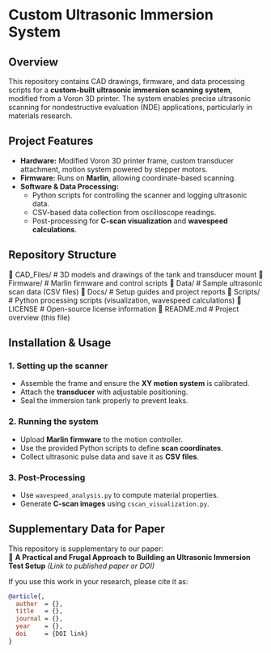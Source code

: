 # Custom Ultrasonic Immersion System

## Overview
This repository contains CAD drawings, firmware, and data processing scripts for a **custom-built ultrasonic immersion scanning system**, modified from a Voron 3D printer. The system enables precise ultrasonic scanning for nondestructive evaluation (NDE) applications, particularly in materials research.

## Project Features
- **Hardware:** Modified Voron 3D printer frame, custom transducer attachment, motion system powered by stepper motors.
- **Firmware:** Runs on **Marlin**, allowing coordinate-based scanning.
- **Software & Data Processing:**
  - Python scripts for controlling the scanner and logging ultrasonic data.
  - CSV-based data collection from oscilloscope readings.
  - Post-processing for **C-scan visualization** and **wavespeed calculations**.

## Repository Structure
📂 CAD_Files/      # 3D models and drawings of the tank and transducer mount
📂 Firmware/       # Marlin firmware and control scripts
📂 Data/           # Sample ultrasonic scan data (CSV files)
📂 Docs/           # Setup guides and project reports
📂 Scripts/        # Python processing scripts (visualization, wavespeed calculations)
📄 LICENSE         # Open-source license information
📄 README.md       # Project overview (this file)

## Installation & Usage
### 1. Setting up the scanner
- Assemble the frame and ensure the **XY motion system** is calibrated.
- Attach the **transducer** with adjustable positioning.
- Seal the immersion tank properly to prevent leaks.

### 2. Running the system
- Upload **Marlin firmware** to the motion controller.
- Use the provided Python scripts to define **scan coordinates**.
- Collect ultrasonic pulse data and save it as **CSV files**.

### 3. Post-Processing
- Use `wavespeed_analysis.py` to compute material properties.
- Generate **C-scan images** using `cscan_visualization.py`.

## Supplementary Data for Paper
This repository is supplementary to our paper:  
📄 **A Practical and Frugal Approach to Building an Ultrasonic Immersion Test Setup** *(Link to published paper or DOI)*  

If you use this work in your research, please cite it as:  
```bibtex
@article{,
  author  = {},
  title   = {},
  journal = {},
  year    = {},
  doi     = {DOI link}
}
